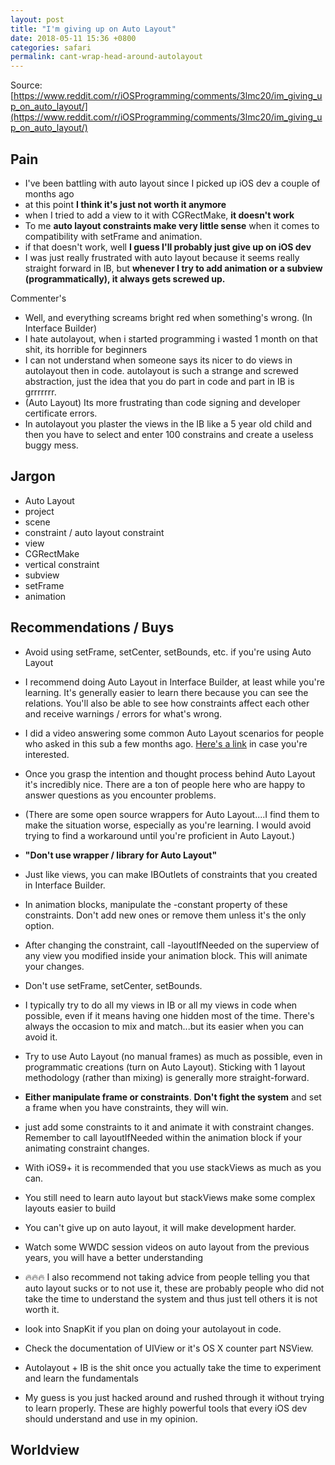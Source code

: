 ```yaml
---
layout: post
title: "I'm giving up on Auto Layout"
date: 2018-05-11 15:36 +0800
categories: safari
permalink: cant-wrap-head-around-autolayout
---
```


Source: [https://www.reddit.com/r/iOSProgramming/comments/3lmc20/im_giving_up_on_auto_layout/](https://www.reddit.com/r/iOSProgramming/comments/3lmc20/im_giving_up_on_auto_layout/)

## Pain

- I've been battling with auto layout since I picked up iOS dev a couple of months ago
- at this point **I think it's just not worth it anymore** 
- when I tried to add a view to it with CGRectMake, **it doesn't work**
- To me **auto layout constraints make very little sense** when it comes to compatibility with setFrame and animation.
- if that doesn't work, well **I guess I'll probably just give up on iOS dev**
- I was just really frustrated with auto layout because it seems really straight forward in IB, but **whenever I try to add animation or a subview (programmatically), it always gets screwed up.**

Commenter's 
- Well, and everything screams bright red when something's wrong. (In Interface Builder)
- I hate autolayout, when i started programming i wasted 1 month on that shit, its horrible for beginners 
- I can not understand when someone says its nicer to do views in autolayout then in code. autolayout is such a strange and screwed abstraction, just the idea that you do part in code and part in IB is grrrrrrr.
- (Auto Layout) Its more frustrating than code signing and developer certificate errors.
- In autolayout you plaster the views in the IB like a 5 year old child and then you have to select and enter 100 constrains and create a useless buggy mess.

## Jargon

- Auto Layout
- project
- scene
- constraint / auto layout constraint
- view
- CGRectMake
- vertical constraint
- subview
- setFrame
- animation


## Recommendations / Buys

- Avoid using setFrame, setCenter, setBounds, etc. if you're using Auto Layout
- I recommend doing Auto Layout in Interface Builder, at least while you're learning. It's generally easier to learn there because you can see the relations. You'll also be able to see how constraints affect each other and receive warnings / errors for what's wrong.
- I did a video answering some common Auto Layout scenarios for people who asked in this sub a few months ago. [Here's a link](https://www.youtube.com/watch?v=Gl6DibzPYa4) in case you're interested.
- Once you grasp the intention and thought process behind Auto Layout it's incredibly nice. There are a ton of people here who are happy to answer questions as you encounter problems.
- (There are some open source wrappers for Auto Layout....I find them to make the situation worse, especially as you're learning. I would avoid trying to find a workaround until you're proficient in Auto Layout.)
- **"Don't use wrapper / library for Auto Layout"**
- Just like views, you can make IBOutlets of constraints that you created in Interface Builder.
- In animation blocks, manipulate the -constant property of these constraints. Don't add new ones or remove them unless it's the only option.
- After changing the constraint, call -layoutIfNeeded on the superview of any view you modified inside your animation block. This will animate your changes.
- Don't use setFrame, setCenter, setBounds.
- I typically try to do all my views in IB or all my views in code when possible, even if it means having one hidden most of the time. There's always the occasion to mix and match...but its easier when you can avoid it.
- Try to use Auto Layout (no manual frames) as much as possible, even in programmatic creations (turn on Auto Layout). Sticking with 1 layout methodology (rather than mixing) is generally more straight-forward.

- **Either manipulate frame or constraints**. **Don't fight the system** and set a frame when you have constraints, they will win.
- just add some constraints to it and animate it with constraint changes. Remember to call layoutIfNeeded within the animation block if your animating constraint changes.
- With iOS9+ it is recommended that you use stackViews as much as you can.
- You still need to learn auto layout but stackViews make some complex layouts easier to build
- You can't give up on auto layout, it will make development harder.
- Watch some WWDC session videos on auto layout from the previous years, you will have a better understanding
- 🔥🔥🔥 I also recommend not taking advice from people telling you that auto layout sucks or to not use it, these are probably people who did not take the time to understand the system and thus just tell others it is not worth it.

- look into SnapKit if you plan on doing your autolayout in code.
- Check the documentation of UIView or it's OS X counter part NSView. 

- Autolayout + IB is the shit once you actually take the time to experiment and learn the fundamentals
- My guess is you just hacked around and rushed through it without trying to learn properly. These are highly powerful tools that every iOS dev should understand and use in my opinion.

## Worldview








